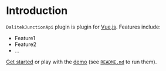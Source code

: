 # Introduction

`DalitekJunctionApi` plugin is plugin for [Vue.js](http://vuejs.org).
Features include:

- Feature1
- Feature2
- ...

[Get started](./started/) or play with the [demo](https://github.com/zhagqn/dalitek-junction-api/tree/dev/demo) (see [`README.md`](https://github.com/zhagqn/dalitek-junction-api/) to run them).
